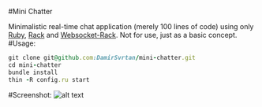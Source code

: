 #Mini Chatter

Minimalistic real-time chat application (merely 100 lines of code) using only [Ruby](https://www.ruby-lang.org/en/), [Rack](http://rack.github.io/) and [Websocket-Rack](https://github.com/imanel/websocket-rack). Not for use, just as a basic concept.
#Usage:

```ruby
git clone git@github.com:DamirSvrtan/mini-chatter.git
cd mini-chatter
bundle install
thin -R config.ru start
```

#Screenshot:
![alt text](http://oi58.tinypic.com/29d7gr8.jpg "Chatter index")
